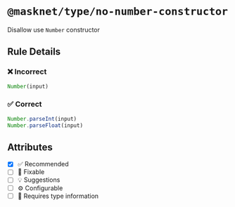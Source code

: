 <!-- begin title -->

# `@masknet/type/no-number-constructor`

Disallow use `Number` constructor

<!-- end title -->

## Rule Details

### :x: Incorrect

```ts
Number(input)
```

### :white_check_mark: Correct

```ts
Number.parseInt(input)
Number.parseFloat(input)
```

## Attributes

<!-- begin attributes -->

- [x] :white_check_mark: Recommended
- [ ] :wrench: Fixable
- [ ] :bulb: Suggestions
- [ ] :gear: Configurable
- [ ] :thought_balloon: Requires type information

<!-- end attributes -->
